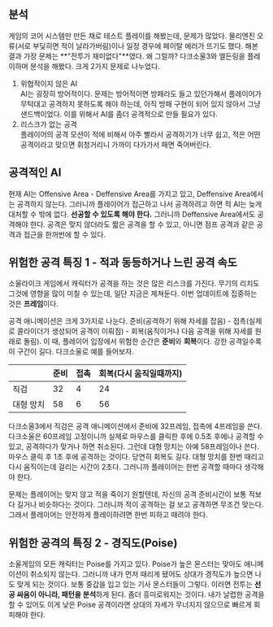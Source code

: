 ## 분석

게임의 코어 시스템만 만든 채로 테스트 플레이를 해봤는데, 문제가 많았다. 물리엔진 오류(서로 부딪히면 적이 날라가버림)이나 일정 경우에 페이탈 에러가 뜨기도 했다. 해본 결과 가장 문제는 **"전투가 재미없다"**였다. 왜 그럴까? 다크소울3와 엘든링을 플레이하며 분석을 해봤다. 크게 2가지 문제로 나누었다.

1.  위협적이지 않은 AI  
    AI는 굉장히 방어적이다. 문제는 방어적이면 방패라도 들고 있던가해서 플레이어가 무턱대고 공격하지 못하도록 해야 하는데, 아직 방패 구현이 되어 있지 않아서 그냥 샌드백이었다. 이를 위해서 AI를 좀더 공격적으로 만들 필요가 있다.
2.  리스크가 없는 공격  
    플레이어의 공격 모션이 적에 비해서 아주 빨라서 공격하기가 너무 쉽고, 적은 어떤 공격이라고 맞으면 휘청거리니 가까이 다가가서 패면 죽어버린다.

## 공격적인 AI

현재 AI는 Offensive Area - Deffensive Area를 가지고 있고, Deffensive Area에서는 공격하지 않는다. 그러니까 플레이어가 접근하고 나서 공격하려고 하면 적 AI는 늦게 대처할 수 밖에 없다. **선공할 수 있도록 해야 한다.** 그러니까 Deffensive Area에서도 공격해야 한다. 공격은 맞지 않더라도 짧은 공격을 할 수 있고, 아니면 점프 공격과 같은 공격과 접근을 한꺼번에 할 수 있다.

## 위험한 공격 특징 1 - 적과 동등하거나 느린 공격 속도

소울라이크 게임에서 캐릭터가 공격을 하는 것은 많은 리스크를 가진다. 무기의 리치도 그것에 영향을 많이 미칠 수 있는데, 일단 지금은 제쳐둔다. 이번 업데이트에 집중하는 것은 **프레임**이다.

공격 애니메이션은 크게 3가지로 나눈다. 준비(공격하기 위해 자세를 잡음) - 접촉(실제로 콜라이더가 생성되어 공격이 이뤄짐) - 회복(움직이거나 다음 공격을 위해 자세를 원래로 돌림). 이 때, 플레이어 입장에서 위험한 순간은 **준비**와 **회복**이다. 강한 공격일수록 이 구간이 길다. 다크소울로 예를 들어보자.

|   | 준비 | 접촉 | 회복(다시 움직일때까지) |
| --- | --- | --- | --- |
| 직검 | 32 | 4 | 24 |
| 대형 망치 | 58 | 6 | 56 |

다크소울3에서 직검은 공격 애니메이션에서 준비에 32프레임, 접촉에 4프레임을 쓴다. 다크소울은 60프레임 고정이니까 실제로 마우스를 클릭한 후에 0.5초 후에나 공격할 수 있고, 공격하다가 맞거나 하면 취소된다. 그런데 대형 망치는 아예 58프레임이나 쓴다. 마우스 클릭 후 1초 후에 공격하는 것이다. 당연히 회복도 길다. 대형 망치를 한번 때리고 다시 움직이는데 걸리는 시간이 2초다. 그러니까 플레이어는 한번 공격할 때마다 생각해야 한다.

문제는 플레이어는 맞지 않고 적을 죽이기 원할텐데, 자신의 공격 준비시간이 보통 적보다 길거나 비슷하다는 것이다. 그러니까 적이 공격하는 걸 보고 공격하면 무조건 맞는다. 그래서 플레이어는 안전하게 플레이하려면 한번 피하고 때려야 한다.

## 위험한 공격의 특징 2 - 경직도(Poise)

소울게임의 모든 캐릭터는 Poise를 가지고 있다. Poise가 높은 몬스터는 맞아도 애니메이션이 취소되지 않는다. 그러니까 내가 먼저 때리게 됐어도 상대가 경직도가 높으면 나도 맞게 되는 것이다. 보통 중갑을 입고 있는 기사 몬스터들이 그렇다. 이러면 전투는 **선공 싸움이 아니라, 패턴을 분석**하게 된다. 좀더 흥미로워지는 것이다. 내가 날렵한 공격을 할 수 있어도 이게 낮은 Poise 공격이라면 상대의 자세가 무너지지 않으므로 빠르게 회피해야 한다.